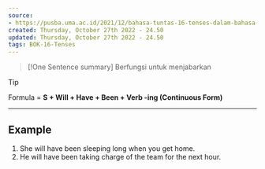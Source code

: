 ```yaml
---
source:
- https://pusba.uma.ac.id/2021/12/bahasa-tuntas-16-tenses-dalam-bahasa-inggris-dan-contohnya/
created: Thursday, October 27th 2022 - 24.50
updated: Thursday, October 27th 2022 - 24.50
tags: BOK-16-Tenses
---
```


>[!One Sentence summary]
> Berfungsi untuk menjabarkan

>[!Tip]
>Formula = **S + Will + Have + Been + Verb -ing (Continuous Form)**

---
Example
---

1. She will have been sleeping long when you get home.
2. He will have been taking charge of the team for the next hour.